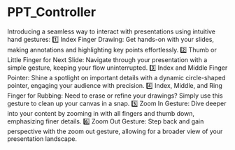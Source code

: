 # PPT_Controller
Introducing a seamless way to interact with presentations using intuitive hand gestures:
1️⃣ Index Finger Drawing: Get hands-on with your slides, making annotations and highlighting key points effortlessly.
2️⃣ Thumb or Little Finger for Next Slide: Navigate through your presentation with a simple gesture, keeping your flow uninterrupted.
3️⃣ Index and Middle Finger Pointer: Shine a spotlight on important details with a dynamic circle-shaped pointer, engaging your audience with precision.
4️⃣ Index, Middle, and Ring Finger for Rubbing: Need to erase or refine your drawings? Simply use this gesture to clean up your canvas in a snap.
5️⃣ Zoom In Gesture: Dive deeper into your content by zooming in with all fingers and thumb down, emphasizing finer details.
6️⃣ Zoom Out Gesture: Step back and gain perspective with the zoom out gesture, allowing for a broader view of your presentation landscape.
